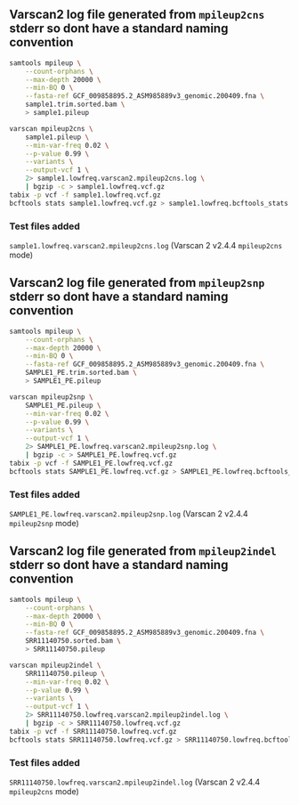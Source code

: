 
## Varscan2 log file generated from `mpileup2cns` stderr so dont have a standard naming convention

```bash
samtools mpileup \
    --count-orphans \
    --max-depth 20000 \
    --min-BQ 0 \
    --fasta-ref GCF_009858895.2_ASM985889v3_genomic.200409.fna \
    sample1.trim.sorted.bam \
    > sample1.pileup

varscan mpileup2cns \
    sample1.pileup \
    --min-var-freq 0.02 \
    --p-value 0.99 \
    --variants \
    --output-vcf 1 \
    2> sample1.lowfreq.varscan2.mpileup2cns.log \
    | bgzip -c > sample1.lowfreq.vcf.gz
tabix -p vcf -f sample1.lowfreq.vcf.gz
bcftools stats sample1.lowfreq.vcf.gz > sample1.lowfreq.bcftools_stats.txt
```

### Test files added

`sample1.lowfreq.varscan2.mpileup2cns.log` (Varscan 2 v2.4.4 `mpileup2cns` mode)

## Varscan2 log file generated from `mpileup2snp` stderr so dont have a standard naming convention

```bash
samtools mpileup \
    --count-orphans \
    --max-depth 20000 \
    --min-BQ 0 \
    --fasta-ref GCF_009858895.2_ASM985889v3_genomic.200409.fna \
    SAMPLE1_PE.trim.sorted.bam \
    > SAMPLE1_PE.pileup

varscan mpileup2snp \
    SAMPLE1_PE.pileup \
    --min-var-freq 0.02 \
    --p-value 0.99 \
    --variants \
    --output-vcf 1 \
    2> SAMPLE1_PE.lowfreq.varscan2.mpileup2snp.log \
    | bgzip -c > SAMPLE1_PE.lowfreq.vcf.gz
tabix -p vcf -f SAMPLE1_PE.lowfreq.vcf.gz
bcftools stats SAMPLE1_PE.lowfreq.vcf.gz > SAMPLE1_PE.lowfreq.bcftools_stats.txt
```

### Test files added

`SAMPLE1_PE.lowfreq.varscan2.mpileup2snp.log` (Varscan 2 v2.4.4 `mpileup2snp` mode)

## Varscan2 log file generated from `mpileup2indel` stderr so dont have a standard naming convention

```bash
samtools mpileup \
    --count-orphans \
    --max-depth 20000 \
    --min-BQ 0 \
    --fasta-ref GCF_009858895.2_ASM985889v3_genomic.200409.fna \
    SRR11140750.sorted.bam \
    > SRR11140750.pileup

varscan mpileup2indel \
    SRR11140750.pileup \
    --min-var-freq 0.02 \
    --p-value 0.99 \
    --variants \
    --output-vcf 1 \
    2> SRR11140750.lowfreq.varscan2.mpileup2indel.log \
    | bgzip -c > SRR11140750.lowfreq.vcf.gz
tabix -p vcf -f SRR11140750.lowfreq.vcf.gz
bcftools stats SRR11140750.lowfreq.vcf.gz > SRR11140750.lowfreq.bcftools_stats.txt
```

### Test files added

`SRR11140750.lowfreq.varscan2.mpileup2indel.log` (Varscan 2 v2.4.4 `mpileup2cns` mode)
